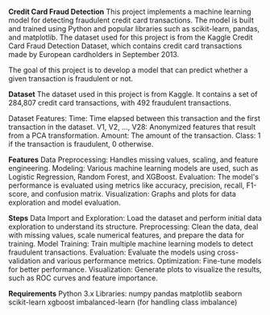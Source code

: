 **Credit Card Fraud Detection**
This project implements a machine learning model for detecting fraudulent credit card transactions. The model is built and trained using Python and popular libraries such as scikit-learn, pandas, and matplotlib. 
The dataset used for this project is from the Kaggle Credit Card Fraud Detection Dataset, which contains credit card transactions made by European cardholders in September 2013.

The goal of this project is to develop a model that can predict whether a given transaction is fraudulent or not.

**Dataset**
The dataset used in this project is from Kaggle. It contains a set of 284,807 credit card transactions, with 492 fraudulent transactions.

Dataset Features:
Time: Time elapsed between this transaction and the first transaction in the dataset.
V1, V2, ..., V28: Anonymized features that result from a PCA transformation.
Amount: The amount of the transaction.
Class: 1 if the transaction is fraudulent, 0 otherwise.

**Features**
Data Preprocessing: Handles missing values, scaling, and feature engineering.
Modeling: Various machine learning models are used, such as Logistic Regression, Random Forest, and XGBoost.
Evaluation: The model's performance is evaluated using metrics like accuracy, precision, recall, F1-score, and confusion matrix.
Visualization: Graphs and plots for data exploration and model evaluation.

**Steps**
Data Import and Exploration: Load the dataset and perform initial data exploration to understand its structure.
Preprocessing: Clean the data, deal with missing values, scale numerical features, and prepare the data for training.
Model Training: Train multiple machine learning models to detect fraudulent transactions.
Evaluation: Evaluate the models using cross-validation and various performance metrics.
Optimization: Fine-tune models for better performance.
Visualization: Generate plots to visualize the results, such as ROC curves and feature importance.

**Requirements**
Python 3.x
Libraries:
numpy
pandas
matplotlib
seaborn
scikit-learn
xgboost
imbalanced-learn (for handling class imbalance)


